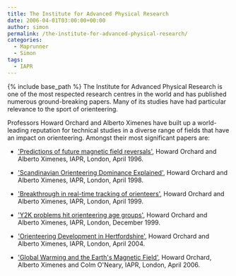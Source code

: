 ```yaml
---
title: The Institute for Advanced Physical Research
date: 2006-04-01T03:00:00+00:00
author: simon
permalink: /the-institute-for-advanced-physical-research/
categories:
  - Maprunner
  - Simon
tags:
  - IAPR
---
```

{% include base_path %}
The Institute for Advanced Physical Research is one of the most respected research centres in the world and has published numerous ground-breaking papers. Many of its studies have had particular relevance to the sport of orienteering.
<!--more-->

Professors Howard Orchard and Alberto Ximenes have built up a world-leading reputation for technical studies in a diverse range of fields that have an impact on orienteering. Amongst their most significant papers are:

* <a href="{{ base_path }}/april-1996-magnetic-field-reversal-imminent/" >'Predictions of future magnetic field reversals'</a>, Howard Orchard and Alberto Ximenes, IAPR, London, April 1996.

* <a href="{{ base_path }}/scandinavian-orienteering-dominance-explained/">'Scandinavian Orienteering Dominance Explained'</a>, Howard Orchard and Alberto Ximenes, IAPR, London, April 1998.

* <a href="{{ base_path }}/breakthrough-in-real-time-tracking-of-orienteers/">'Breakthrough in real-time tracking of orienteers'</a>, Howard Orchard and Alberto Ximenes, IAPR, London, April 1999.

* <a href="{{ base_path }}/y2k-problems-hit-orienteering-age-groups/">'Y2K problems hit orienteering age groups'</a>, Howard Orchard and Alberto Ximenes, IAPR, London, December 1999.
*  <a href="{{ base_path }}/orienteering-development-in-hertfordshire/">'Orienteering Development in Hertfordshire'</a>, Howard Orchard and Alberto Ximenes, IAPR, London, April 2004.

* <a href="{{ base_path }}/global-warming-and-the-earths-magnetic-field/">'Global Warming and the Earth's Magnetic Field'</a>, Howard Orchard, Alberto Ximenes and Colm O'Neary, IAPR, London, April 2006.